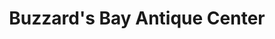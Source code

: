 ---
title: "Buzzard's Bay Antique Center"
url: /buzzards-bay/buzzards-bay-antique-center/
shop: antiques
---